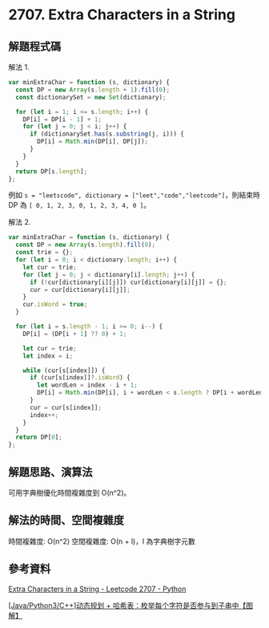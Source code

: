 # 2707. Extra Characters in a String

## 解題程式碼

解法 1.

```javascript
var minExtraChar = function (s, dictionary) {
  const DP = new Array(s.length + 1).fill(0);
  const dictionarySet = new Set(dictionary);

  for (let i = 1; i <= s.length; i++) {
    DP[i] = DP[i - 1] + 1;
    for (let j = 0; j < i; j++) {
      if (dictionarySet.has(s.substring(j, i))) {
        DP[i] = Math.min(DP[i], DP[j]);
      }
    }
  }
  return DP[s.length];
};
```

例如 `s = "leetscode", dictionary = ["leet","code","leetcode"]`，則結束時 DP 為 `[
  0, 1, 2, 3, 0,
  1, 2, 3, 4, 0
]`。

解法 2.

```javascript
var minExtraChar = function (s, dictionary) {
  const DP = new Array(s.length).fill(0);
  const trie = {};
  for (let i = 0; i < dictionary.length; i++) {
    let cur = trie;
    for (let j = 0; j < dictionary[i].length; j++) {
      if (!cur[dictionary[i][j]]) cur[dictionary[i][j]] = {};
      cur = cur[dictionary[i][j]];
    }
    cur.isWord = true;
  }

  for (let i = s.length - 1; i >= 0; i--) {
    DP[i] = (DP[i + 1] ?? 0) + 1;

    let cur = trie;
    let index = i;

    while (cur[s[index]]) {
      if (cur[s[index]]?.isWord) {
        let wordLen = index - i + 1;
        DP[i] = Math.min(DP[i], i + wordLen < s.length ? DP[i + wordLen] : 0);
      }
      cur = cur[s[index]];
      index++;
    }
  }
  return DP[0];
};
```

## 解題思路、演算法

可用字典樹優化時間複雜度到 O(n^2)。

## 解法的時間、空間複雜度

時間複雜度: O(n^2)
空間複雜度: O(n + l)，l 為字典樹字元數

## 參考資料

[Extra Characters in a String - Leetcode 2707 - Python](https://youtu.be/ONstwO1cD7c)

[[Java/Python3/C++]动态规划 + 哈希表：枚举每个字符是否参与到子串中【图解】](https://leetcode.cn/problems/extra-characters-in-a-string/solutions/2596765/javapython3cdong-tai-gui-hua-ha-xi-biao-zcvh6/)

